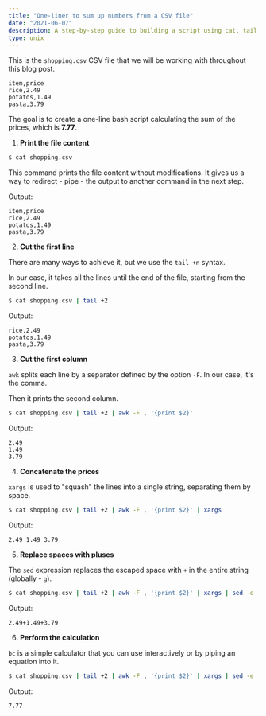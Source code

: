 ```yaml
---
title: "One-liner to sum up numbers from a CSV file"
date: "2021-06-07"
description: A step-by-step guide to building a script using cat, tail, awk, xargs, sed, and bc.
type: unix
---
```


This is the `shopping.csv` CSV file that we will be working with throughout this blog post.

```
item,price
rice,2.49
potatos,1.49
pasta,3.79
```

The goal is to create a one-line bash script calculating the sum of the prices, which is **7.77**.

1. **Print the file content**

```bash
$ cat shopping.csv
```

This command prints the file content without modifications.
It gives us a way to redirect - pipe - the output to another command in the next step.

Output:

```
item,price
rice,2.49
potatos,1.49
pasta,3.79
```

2. **Cut the first line**

There are many ways to achieve it, but we use the `tail +n` syntax.

In our case, it takes all the lines until the end of the file, starting from the second line.

```bash
$ cat shopping.csv | tail +2
```

Output:

```
rice,2.49
potatos,1.49
pasta,3.79
```

3. **Cut the first column**

`awk` splits each line by a separator defined by the option `-F`.
In our case, it's the comma.

Then it prints the second column.

```bash
$ cat shopping.csv | tail +2 | awk -F , '{print $2}'
```

Output:

```
2.49
1.49
3.79
```

4. **Concatenate the prices**

`xargs` is used to "squash" the lines into a single string, separating them by space.

```bash
$ cat shopping.csv | tail +2 | awk -F , '{print $2}' | xargs
```

Output:

```
2.49 1.49 3.79
```

5. **Replace spaces with pluses**

The `sed` expression replaces the escaped space with `+` in the entire string (globally - `g`).

```bash
$ cat shopping.csv | tail +2 | awk -F , '{print $2}' | xargs | sed -e 's/\ /+/g'
```

Output:

```
2.49+1.49+3.79
```

6. **Perform the calculation**

`bc` is a simple calculator that you can use interactively or by piping an equation into it.

```bash
$ cat shopping.csv | tail +2 | awk -F , '{print $2}' | xargs | sed -e 's/\ /+/g' | bc
```

Output:

```
7.77
```
